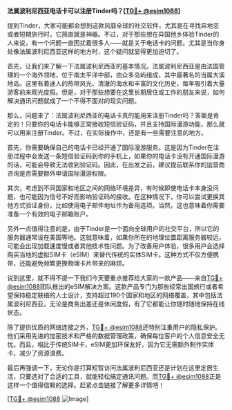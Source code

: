 **法属波利尼西亚电话卡可以注册Tinder吗？[[TG💪+ @esim1088](https://t.me/s/esim1088)]**

提到Tinder，大家可能都会想到这款风靡全球的社交软件，尤其是在寻找异地恋或者短期旅行时，它简直就是神器。不过，对于那些想在异国他乡体验Tinder的人来说，有一个问题一直困扰着很多人——就是关于电话卡的问题。尤其是当你身处像法属波利尼西亚这样的地方时，这个疑问就显得更加迫切了。

首先，让我们来了解一下法属波利尼西亚的基本情况。法属波利尼西亚是由法国管理的一个海外领地，位于南太平洋中部，由众多岛屿组成，其中最著名的当属大溪地岛。这里有着迷人的热带风光、清澈的海水和丰富的文化历史，每年吸引着大量游客前来观光度假。但是，对于那些想要在这里长期居住或工作的朋友来说，如何解决通讯问题就成了一个不得不面对的现实问题。

那么，问题来了：法属波利尼西亚的电话卡真的能用来注册Tinder吗？答案是肯定的！只要你的电话卡能够正常接收短信验证码，并且支持国际漫游功能，那么就可以用来注册Tinder。不过，在实际操作中，还是有一些需要注意的地方。

首先，你需要确保自己的电话卡已经开通了国际漫游服务。这是因为Tinder在注册过程中会发送一条短信验证码到你的手机上，如果你的电话卡没有开通国际漫游的话，可能会导致无法收到验证码。因此，在出发之前，建议提前联系你的运营商咨询是否需要额外申请国际漫游权限。

其次，考虑到不同国家和地区之间的网络环境差异，有时候即使电话卡本身没问题，也可能因为信号不好而影响验证码的接收。在这种情况下，你可以尝试更换其他方式验证身份，比如使用电子邮件地址作为备用选项。当然，这也意味着你需要准备一个有效的电子邮箱账户。

另外一点值得注意的是，由于Tinder是一个面向全球用户的社交平台，所以它的服务器通常设在美国等地。这就意味着，如果你所在的地理位置距离服务器较远，可能会出现加载速度慢或者其他技术性问题。为了改善用户体验，很多用户会选择购买当地的虚拟SIM卡（eSIM）来替代传统的实体SIM卡。这种方式不仅方便携带，还能避免频繁更换物理卡片带来的麻烦。

说到这里，就不得不提一下我们今天要重点推荐给大家的一款产品——来自[TG💪+ @esim1088](https://t.me/s/esim1088)团队推出的eSIM解决方案。这款产品专门为那些经常出国旅行或者希望保持稳定联络的人士设计，支持超过190个国家和地区的网络覆盖，其中包括法属波利尼西亚。无论是商务出差还是休闲度假，有了它都能让你随时随地保持在线状态。

除了提供优质的网络连接之外，[TG💪+ @esim1088](https://t.me/s/esim1088)还特别注重用户的隐私保护。他们采用先进的加密技术和严格的数据管理政策，确保每位客户的个人信息安全无忧。而且，相比于传统SIM卡，eSIM更加环保友好，因为它无需额外制作实体卡，减少了资源浪费。

最后再强调一下，无论你是打算短暂访问法属波利尼西亚还是计划在这里定居生活，只要选对了合适的工具，就能轻松搞定通讯问题。而[TG💪+ @esim1088](https://t.me/s/esim1088)正是这样一个值得信赖的选择。赶紧点击链接了解更多详情吧！

[[TG💪+ @esim1088](https://t.me/s/esim1088) ![Image](https://i.postimg.cc/4NQfJmqS/Snipaste-2025-05-13-00-14-12.png)]